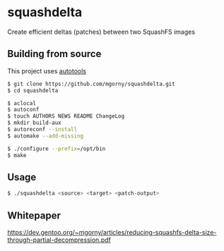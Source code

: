 # squashdelta
Create efficient deltas (patches) between two SquashFS images

## Building from source
This project uses [autotools](http://inti.sourceforge.net/tutorial/libinti/autotoolsproject.html)

```bash
$ git clone https://github.com/mgorny/squashdelta.git
$ cd squashdelta
```

```bash
$ aclocal
$ autoconf
$ touch AUTHORS NEWS README ChangeLog
$ mkdir build-aux
$ autoreconf --install
$ automake --add-missing
```

```bash
$ ./configure --prefix=/opt/bin
$ make
```

## Usage
```bash
$ ./squashdelta <source> <target> <patch-output>
```

## Whitepaper
https://dev.gentoo.org/~mgorny/articles/reducing-squashfs-delta-size-through-partial-decompression.pdf
